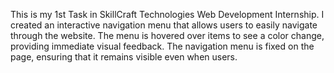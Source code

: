 This is my 1st Task in SkillCraft Technologies Web Development Internship.
I created an interactive navigation menu that allows users to easily navigate through the website.
The menu is hovered over items to see a color change, providing immediate visual feedback.
The navigation menu is fixed on the page, ensuring that it remains visible even when users.
